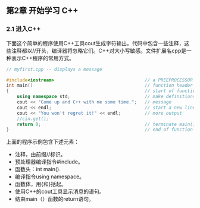 ## 第2章 开始学习 C++

### 2.1 进入C++

下面这个简单的程序使用C++工具cout生成字符输出。代码中包含一些注释，这些注释都以//开头，编译器将忽略它们。C++对大小写敏感。文件扩展名cpp是一种表示C++程序的常用方式。

```c++
// myfirst.cpp -- displays a message

#include<iostream>									// a PREEPROCESSOR directive
int main()											// function header
{													// start of function body
    using namespace std;							// make definitions visible
    cout << "Come up and C++ with me some time.";	// message
    cout << endl;									// start a new line
    cout << "You won't regret it!" << endl;			// more output
    //cin.get();
    return 0;										// terminate main()
}													// end of function body
```

上面的程序示例包含下述元素：

+ 注释，由前缀//标识。
+ 预处理器编译指令#include。
+ 函数头：int main().
+ 编译指令using namespace。
+ 函数体，用{和}括起。
+ 使用C++的cout工具显示消息的语句。
+ 结束main（）函数的return语句。


